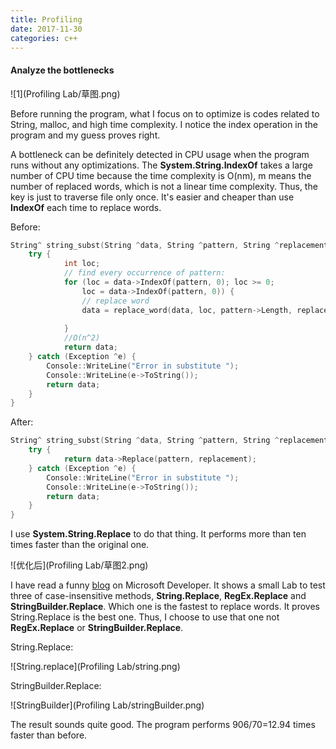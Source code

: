 ```yaml
---
title: Profiling
date: 2017-11-30
categories: c++
---
```




#### Analyze the bottlenecks

![1](Profiling Lab/草图.png)

Before running the program, what I focus on to optimize is codes related to String, malloc, and high time complexity. I notice the index operation in the program and my guess proves right.

<!--more-->

A bottleneck can be definitely detected in CPU usage when the program runs without any optimizations. The **System.String.IndexOf** takes a large number of CPU time because the time complexity is O(nm), m means the number of replaced words, which is not a linear time complexity. Thus, the key is just to traverse file only once. It's easier and cheaper than use **IndexOf** each time to replace words.

Before:

```c++
String^ string_subst(String ^data, String ^pattern, String ^replacement) {
	try {
			int loc;
			// find every occurrence of pattern:
			for (loc = data->IndexOf(pattern, 0); loc >= 0;
				loc = data->IndexOf(pattern, 0)) {
				// replace word
				data = replace_word(data, loc, pattern->Length, replacement);
              
			}
      		//O(n^2)
			return data;
	} catch (Exception ^e) {
		Console::WriteLine("Error in substitute ");
		Console::WriteLine(e->ToString());
		return data;
	}
}
```

After:

```c++
String^ string_subst(String ^data, String ^pattern, String ^replacement) {
	try {
			return data->Replace(pattern, replacement);
	} catch (Exception ^e) {
		Console::WriteLine("Error in substitute ");
		Console::WriteLine(e->ToString());
		return data;
	}
}
```

I use **System.String.Replace** to do that thing. It performs more than ten times faster than the original one. 

![优化后](Profiling Lab/草图2.png)

I have read a funny [blog](https://blogs.msdn.microsoft.com/debuggingtoolbox/2008/04/02/comparing-regex-replace-string-replace-and-stringbuilder-replace-which-has-better-performance/) on Microsoft Developer. It shows a small Lab to test three of case-insensitive methods, **String.Replace**, **RegEx.Replace** and **StringBuilder.Replace**. Which one is the fastest to replace words. It proves String.Replace is the best one. Thus, I choose to use that one not **RegEx.Replace** or **StringBuilder.Replace**.

String.Replace:

![String.replace](Profiling Lab/string.png)

StringBuilder.Replace:

![StringBuilder](Profiling Lab/stringBuilder.png)

The result sounds quite good. The program performs 906/70=12.94 times faster than before. 